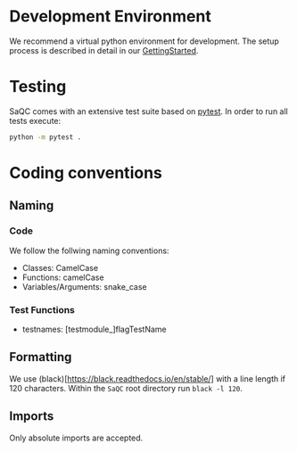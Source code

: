 # Development Environment
We recommend a virtual python environment for development. The setup process is described in detail in our [GettingStarted](docs/GettingStarted.md).

# Testing
SaQC comes with an extensive test suite based on [pytest](https://docs.pytest.org/en/latest/).
In order to run all tests execute:
```sh
python -m pytest .
```

# Coding conventions

## Naming

### Code
We follow the follwing naming conventions:
- Classes: CamelCase
- Functions: camelCase
- Variables/Arguments: snake_case

### Test Functions
- testnames: [testmodule_]flagTestName
 
## Formatting
We use (black)[https://black.readthedocs.io/en/stable/] with a line length if 120 characters.
Within the `SaQC` root directory run `black -l 120`.

## Imports
Only absolute imports are accepted.


